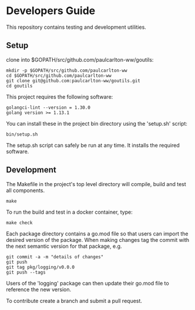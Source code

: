 # Developers Guide

This repository contains testing and development utilities.

## Setup

clone into $GOPATH/src/github.com/paulcarlton-ww/goutils:

    mkdir -p $GOPATH/src/github.com/paulcarlton-ww
    cd $GOPATH/src/github.com/paulcarlton-ww
    git clone git@github.com:paulcarlton-ww/goutils.git
    cd goutils

This project requires the following software:

    golangci-lint --version = 1.30.0
    golang version >= 1.13.1

You can install these in the project bin directory using the 'setup.sh' script:

    bin/setup.sh

The setup.sh script can safely be run at any time. It installs the required software.

## Development

The Makefile in the project's top level directory will compile, build and test all components.

    make

To run the build and test in a docker container, type:

    make check

Each package directory contains a go.mod file so that users can import the desired version of the package. When making changes tag the commit with the next semantic version for that package, e.g.

    git commit -a -m "details of changes"
    git push
    git tag pkg/logging/v0.0.0
    git push --tags

Users of the 'logging' package can then update their go.mod file to reference the new version.

To contribute create a branch and submit a pull request.
